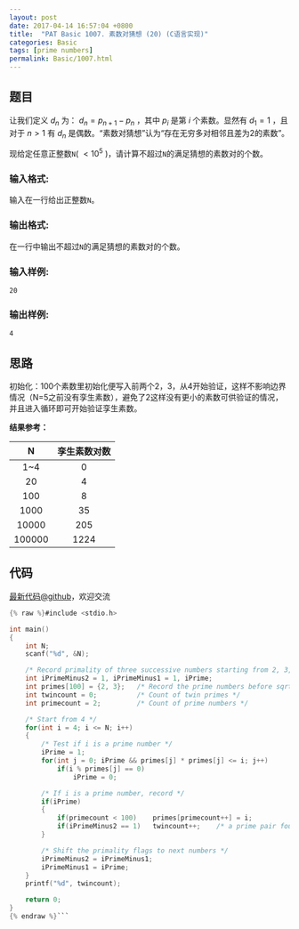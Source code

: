 ```yaml
---
layout: post
date: 2017-04-14 16:57:04 +0800
title:  "PAT Basic 1007. 素数对猜想 (20) (C语言实现)"
categories: Basic
tags: [prime numbers]
permalink: Basic/1007.html
---
```


## 题目

让我们定义 $d_n$ 为： $d_n = p_{n+1}-p_n$ ，其中 $p_i$ 是第 $i$ 个素数。显然有 $d_1 = 1$ ，且对于
$n>1$ 有 $d_n$ 是偶数。“素数对猜想”认为“存在无穷多对相邻且差为2的素数”。

现给定任意正整数`N`( $<10^5$ )，请计算不超过`N`的满足猜想的素数对的个数。

### 输入格式:

输入在一行给出正整数`N`。

### 输出格式:

在一行中输出不超过`N`的满足猜想的素数对的个数。

### 输入样例:

    
    
    20
    

### 输出样例:

    
    
    4
    



## 思路


初始化：100个素数里初始化便写入前两个2，3，从4开始验证，这样不影响边界情况（N=5之前没有孪生素数），避免了2这样没有更小的素数可供验证的情况，并且进入循环即可开始验证孪生素数。

**结果参考：**

|N|孪生素数对数|
|:-:|:-:|
|1~4|0|
|20|4|
|100|8|
|1000|35|
|10000|205|
|100000|1224|

## 代码

[最新代码@github](https://github.com/OliverLew/PAT/blob/master/PATBasic/1007.c)，欢迎交流
```c
{% raw %}#include <stdio.h>

int main()
{
    int N;
    scanf("%d", &N);

    /* Record primality of three successive numbers starting from 2, 3, 4 */
    int iPrimeMinus2 = 1, iPrimeMinus1 = 1, iPrime;
    int primes[100] = {2, 3};   /* Record the prime numbers before sqrt(10^5) */
    int twincount = 0;          /* Count of twin primes */
    int primecount = 2;         /* Count of prime numbers */

    /* Start from 4 */
    for(int i = 4; i <= N; i++)
    {
        /* Test if i is a prime number */
        iPrime = 1;
        for(int j = 0; iPrime && primes[j] * primes[j] <= i; j++)
            if(i % primes[j] == 0)
                iPrime = 0;

        /* If i is a prime number, record */
        if(iPrime)
        {
            if(primecount < 100)    primes[primecount++] = i;
            if(iPrimeMinus2 == 1)   twincount++;    /* a prime pair found */
        }

        /* Shift the primality flags to next numbers */
        iPrimeMinus2 = iPrimeMinus1;
        iPrimeMinus1 = iPrime;
    }
    printf("%d", twincount);

    return 0;
}
{% endraw %}```